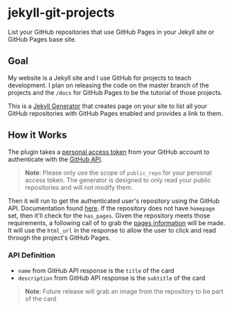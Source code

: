 # jekyll-git-projects
List your GitHub repositories that use GitHub Pages in your Jekyll site or GitHub Pages base site.

## Goal
My website is a Jekyll site and I use GitHub for projects to teach development. I plan on releasing the code on the master branch of the projects and the `/docs` for GitHub Pages to be the tutorial of those projects.

This is a [Jekyll Generator](https://jekyllrb.com/docs/plugins/generators/) that creates page on your site to list all your GitHub repositories with GitHub Pages enabled and provides a link to them. 

## How it Works
The plugin takes a [personal access token](https://docs.github.com/en/github/authenticating-to-github/creating-a-personal-access-token) from your GitHub account to authenticate with the [GitHub API](https://docs.github.com/en/rest). 

> **Note**: Please only use the scope of `public_repo` for your personal access token. The generator is designed to only read your public repositories and will not modify them.

Then it will run to get the authenticated user's repository using the GitHub API. Documentation found [here](https://docs.github.com/en/rest/reference/repos#list-repositories-for-the-authenticated-user). If the repository does not have `homepage` set, then it'll check for the `has_pages`. Given the repository meets those requirements, a following call of to grab the [pages information](https://docs.github.com/en/rest/reference/repos#get-a-github-pages-site) will be made. It will use the `html_url` in the response to allow the user to click and read through the project's GitHub Pages.

### API Definition
* `name` from GitHub API response is the `title` of the card
* `description` from GitHub API response is the `subtitle` of the card

> **Note**: Future release will grab an image from the repository to be part of the card
